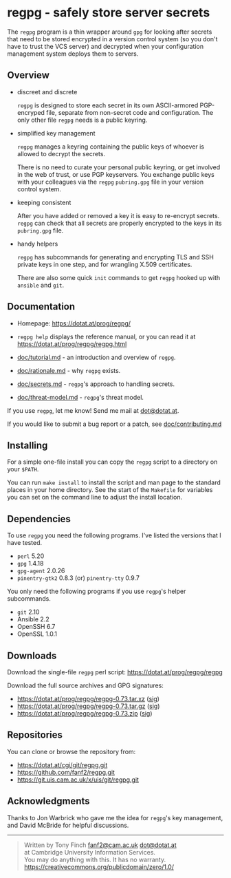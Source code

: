 regpg - safely store server secrets
===================================

The `regpg` program is a thin wrapper around `gpg` for looking after
secrets that need to be stored encrypted in a version control system
(so you don't have to trust the VCS server) and decrypted when your
configuration management system deploys them to servers.


Overview
--------

 *  discreet and discrete

    `regpg` is designed to store each secret in its own
    ASCII-armored PGP-encryped file, separate from non-secret
    code and configuration. The only other file `regpg` needs
    is a public keyring.

 *  simplified key management

    `regpg` manages a keyring containing the public keys of
    whoever is allowed to decrypt the secrets.

    There is no need to curate your personal public keyring, or
    get involved in the web of trust, or use PGP keyservers.
    You exchange public keys with your colleagues via the `regpg`
    `pubring.gpg` file in your version control system.

 *  keeping consistent

    After you have added or removed a key it is easy to re-encrypt
    secrets. `regpg` can check that all secrets are properly
    encrypted to the keys in its `pubring.gpg` file.

 *  handy helpers

    `regpg` has subcommands for generating and encrypting TLS and
    SSH private keys in one step, and for wrangling X.509
    certificates.

    There are also some quick `init` commands to get `regpg`
    hooked up with `ansible` and `git`.


Documentation
-------------

 *  Homepage: <https://dotat.at/prog/regpg/>

 *  `regpg help` displays the reference manual, or you can read it at
    <https://dotat.at/prog/regpg/regpg.html>

 *  [doc/tutorial.md](https://dotat.at/prog/regpg/doc/tutorial.html) -
    an introduction and overview of `regpg`.

 *  [doc/rationale.md](https://dotat.at/prog/regpg/doc/rationale.html) -
    why `regpg` exists.

 *  [doc/secrets.md](https://dotat.at/prog/regpg/doc/secrets.html) -
    `regpg`'s approach to handling secrets.

 *  [doc/threat-model.md](https://dotat.at/prog/regpg/doc/threat-model.html) -
    `regpg`'s threat model.

If you use `regpg`, let me know! Send me mail at <dot@dotat.at>.

If you would like to submit a bug report or a patch, see
[doc/contributing.md](https://dotat.at/prog/regpg/doc/contributing.html)


Installing
----------

For a simple one-file install you can copy the `regpg` script to a
directory on your `$PATH`.

You can run `make install` to install the script and man page to
the standard places in your home directory. See the start of the
`Makefile` for variables you can set on the command line to adjust
the install location.


Dependencies
------------

To use `regpg` you need the following programs. I've listed the
versions that I have tested.

* `perl` 5.20
* `gpg` 1.4.18
* `gpg-agent` 2.0.26
* `pinentry-gtk2` 0.8.3 (or) `pinentry-tty` 0.9.7

You only need the following programs if you use `regpg`'s helper
subcommands.

* `git` 2.10
* Ansible 2.2
* OpenSSH 6.7
* OpenSSL 1.0.1


Downloads
---------

Download the single-file `regpg` perl script:
<https://dotat.at/prog/regpg/regpg>

Download the full source archives and GPG signatures:

* <https://dotat.at/prog/regpg/regpg-0.73.tar.xz>
  ([sig](https://dotat.at/prog/regpg/regpg-0.73.tar.xz.asc))
* <https://dotat.at/prog/regpg/regpg-0.73.tar.gz>
  ([sig](https://dotat.at/prog/regpg/regpg-0.73.tar.gz.asc))
* <https://dotat.at/prog/regpg/regpg-0.73.zip>
  ([sig](https://dotat.at/prog/regpg/regpg-0.73.zip.asc))


Repositories
------------

You can clone or browse the repository from:

* <https://dotat.at/cgi/git/regpg.git>
* <https://github.com/fanf2/regpg.git>
* <https://git.uis.cam.ac.uk/x/uis/git/regpg.git>


Acknowledgments
---------------

Thanks to Jon Warbrick who gave me the idea for `regpg`'s key
management, and David McBride for helpful discussions.

---------------------------------------------------------------------------

> Written by Tony Finch <fanf2@cam.ac.uk> <dot@dotat.at>  
> at Cambridge University Information Services.  
> You may do anything with this. It has no warranty.  
> <https://creativecommons.org/publicdomain/zero/1.0/>
